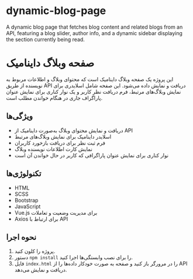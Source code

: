 # dynamic-blog-page
A dynamic blog page that fetches blog content and related blogs from an API, featuring a blog slider, author info, and a dynamic sidebar displaying the section currently being read.

# صفحه وبلاگ داینامیک

این پروژه یک صفحه وبلاگ داینامیک است که محتوای وبلاگ و اطلاعات مربوط به نویسنده از طریق API دریافت و نمایش داده می‌شود. این صفحه شامل اسلایدری برای نمایش وبلاگ‌های مرتبط، فرم دریافت نظر کاربر و یک نوار کناری برای نمایش عنوان پاراگراف جاری در هنگام خواندن مطلب است.

## ویژگی‌ها
- دریافت و نمایش محتوای وبلاگ به‌صورت داینامیک از API
- اسلایدر داینامیک برای نمایش وبلاگ‌های مرتبط
- فرم ثبت نظر برای دریافت بازخورد کاربران
- نمایش کارت اطلاعات نویسنده وبلاگ
- نوار کناری برای نمایش عنوان پاراگرافی که کاربر در حال خواندن آن است

## تکنولوژی‌ها
- HTML
- SCSS
- Bootstrap
- JavaScript
- Vue.js برای مدیریت وضعیت و تعاملات
- Axios برای ارتباط با API

## نحوه اجرا
1. پروژه را کلون کنید.
2. دستور `npm install` را برای نصب وابستگی‌ها اجرا کنید.
3. فایل `index.html` را در مرورگر باز کنید و صفحه به صورت خودکار داده‌ها را از API دریافت و نمایش می‌دهد.
